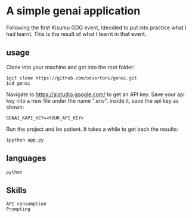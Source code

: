 # A simple genai application

Following the first Kisumu GDG event, Idecided to put into practice what I had learnt. This is the result of what I learnt in that event.

## usage

Clone into your machine and get into the root folder:

    $git clone https://github.com/oduortoni/genai.git
    $cd genai

Navigate to https://aistudio.google.com/ to get an API key. Save your api key into a new file under the name ".env". inside it, save the api key as shown:

    GENAI_KAPI_KEY=<YOUR_API_KEY>

Run the project and be patient. It takes a while to get back the results:

    $python app.py

## languages

    python

## Skills

    API consumption
    Prompting
